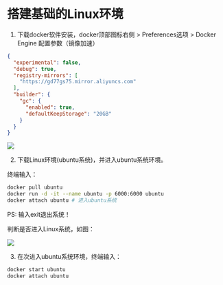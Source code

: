 # 搭建基础的Linux环境

1. 下载docker软件安装，docker顶部图标右侧 > Preferences选项 > Docker Engine 配置参数（镜像加速）

``` json
{
  "experimental": false,
  "debug": true,
  "registry-mirrors": [
    "https://gd77gs75.mirror.aliyuncs.com"
  ],
  "builder": {
    "gc": {
      "enabled": true,
      "defaultKeepStorage": "20GB"
    }
  }
}
```

<div><img src="https://img.kaikeba.com/a/14815152501202aeci.png" /></div>

2. 下载Linux环境(ubuntu系统)，并进入ubuntu系统环境。

终端输入：

``` BASH
docker pull ubuntu
docker run -d -it --name ubuntu -p 6000:6000 ubuntu
docker attach ubuntu # 进入ubuntu系统
```

PS: 输入exit退出系统！

判断是否进入Linux系统，如图：

<div><img src="https://img.kaikeba.com/a/60325152501202kkon.png" /></div>

3. 在次进入ubuntu系统环境，终端输入：

``` BASH
docker start ubuntu
docker attach ubuntu
```
